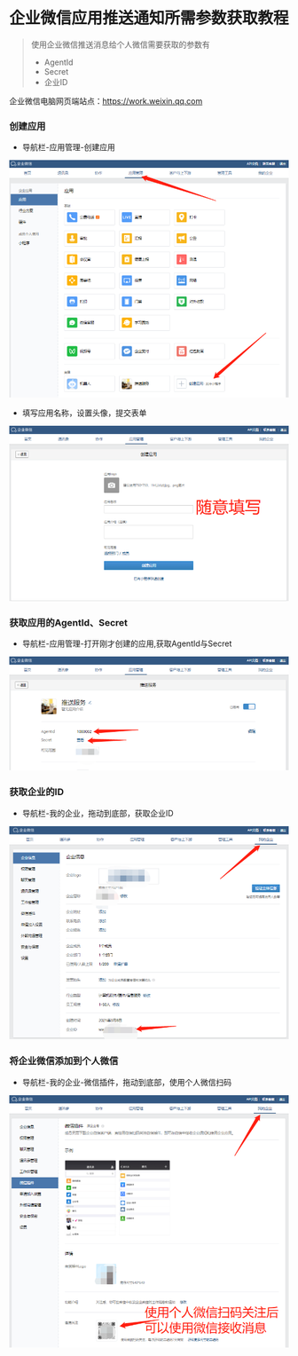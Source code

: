 # 企业微信应用推送通知所需参数获取教程

> 使用企业微信推送消息给个人微信需要获取的参数有
> - AgentId
> - Secret
> - 企业ID

企业微信电脑网页端站点：https://work.weixin.qq.com

### 创建应用

- 导航栏-应用管理-创建应用

![img.png](img/img.png)

- 填写应用名称，设置头像，提交表单

![img_1.png](img/img_1.png)

### 获取应用的AgentId、Secret

- 导航栏-应用管理-打开刚才创建的应用,获取AgentId与Secret


![img_2.png](img/img_2.png)

### 获取企业的ID

- 导航栏-我的企业，拖动到底部，获取企业ID

![img_3.png](img/img_3.png)

### 将企业微信添加到个人微信

- 导航栏-我的企业-微信插件，拖动到底部，使用个人微信扫码

![img_4.png](img/img_4.png)
